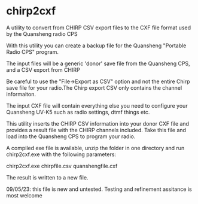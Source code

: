 # chirp2cxf
A utility to convert from CHIRP CSV export files to the CXF file format used by the Quansheng radio CPS

With this utility you can create a backup file for the Quansheng "Portable Radio CPS" program.

The input files will be a generic 'donor' save file from the Quansheng CPS, and a CSV export from CHIRP

 Be careful to use the "File->Export as CSV" option and not the entire Chirp save file for your radio.The Chirp export CSV only contains the channel informaiton.

The input CXF file will contain everything else you need to configure your Quansheng UV-K5 such as radio settings, dtmf things etc.

This utility inserts the CHIRP CSV information into your donor CXF file and provides a result file with the CHIRP channels included. Take this file and load into the Quansheng CPS to program your radio.

A compiled exe file is available, unzip the folder in one directory and run chirp2cxf.exe with the following parameters:

chirp2cxf.exe chirpfile.csv quanshengfile.cxf

The result is written to a new file.

09/05/23: this file is new and untested. Testing and refinement assitance is most welcome

